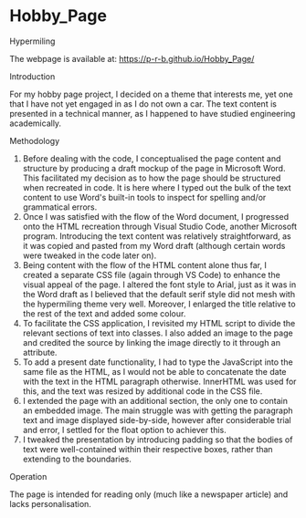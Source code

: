 # Hobby_Page
Hypermiling

The webpage is available at: https://p-r-b.github.io/Hobby_Page/


Introduction

For my hobby page project, I decided on a theme that interests me, yet one that I have not yet engaged in as I do not own a car.
The text content is presented in a technical manner, as I happened to have studied engineering academically.


Methodology

1. Before dealing with the code, I conceptualised the page content and structure by producing a draft mockup of the page in Microsoft Word. This facilitated my    decision as to how the page should be structured when recreated in code.
   It is here where I typed out the bulk of the text content to use Word's built-in tools to inspect for spelling and/or grammatical errors.
2. Once I was satisfied with the flow of the Word document, I progressed onto the HTML recreation through Visual Studio Code, another Microsoft program.            Introducing the text content was relatively straightforward, as it was copied and pasted from my Word draft (although certain words were tweaked in the 
   code later on).
3. Being content with the flow of the HTML content alone thus far, I created a separate CSS file (again through VS Code) to enhance the visual appeal of the        page. I altered the font style to Arial, just as it was in the Word draft as I believed that the default serif style did not mesh with the hypermiling theme    very well. Moreover, I enlarged the title relative to the rest of the text and added some colour.
4. To facilitate the CSS application, I revisited my HTML script to divide the relevant sections of text into classes. I also added an image to the page and
   credited the source by linking the image directly to it through an <href> attribute.
5. To add a present date functionality, I had to type the JavaScript into the same file as the HTML, as I would not be able to concatenate the date with the        text in the HTML paragraph otherwise. InnerHTML was used for this, and the text was resized by additional code in the CSS file.
6. I extended the page with an additional section, the only one to contain an embedded image. The main struggle was with getting the paragraph text and image      displayed side-by-side, however after considerable trial and error, I settled for the float option to achiever this.
7. I tweaked the presentation by introducing padding so that the bodies of text were well-contained within their respective boxes, rather than extending to the    boundaries.


Operation

The page is intended for reading only (much like a newspaper article) and lacks personalisation.
